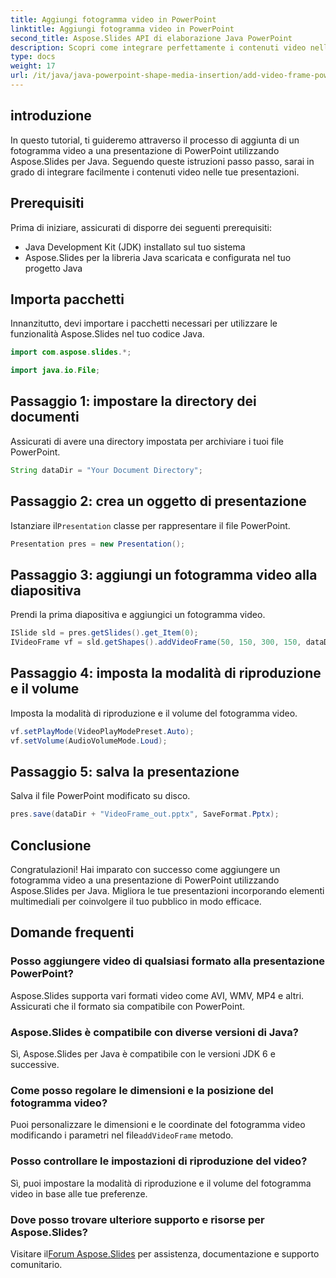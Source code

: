 ```yaml
---
title: Aggiungi fotogramma video in PowerPoint
linktitle: Aggiungi fotogramma video in PowerPoint
second_title: Aspose.Slides API di elaborazione Java PowerPoint
description: Scopri come integrare perfettamente i contenuti video nelle presentazioni PowerPoint utilizzando Aspose.Slides per Java. Le tue slide con elementi multimediali per coinvolgere il tuo pubblico.
type: docs
weight: 17
url: /it/java/java-powerpoint-shape-media-insertion/add-video-frame-powerpoint/
---
```

## introduzione
In questo tutorial, ti guideremo attraverso il processo di aggiunta di un fotogramma video a una presentazione di PowerPoint utilizzando Aspose.Slides per Java. Seguendo queste istruzioni passo passo, sarai in grado di integrare facilmente i contenuti video nelle tue presentazioni.
## Prerequisiti
Prima di iniziare, assicurati di disporre dei seguenti prerequisiti:
- Java Development Kit (JDK) installato sul tuo sistema
- Aspose.Slides per la libreria Java scaricata e configurata nel tuo progetto Java
## Importa pacchetti
Innanzitutto, devi importare i pacchetti necessari per utilizzare le funzionalità Aspose.Slides nel tuo codice Java. 
```java
import com.aspose.slides.*;

import java.io.File;
```
## Passaggio 1: impostare la directory dei documenti
Assicurati di avere una directory impostata per archiviare i tuoi file PowerPoint.
```java
String dataDir = "Your Document Directory";
```
## Passaggio 2: crea un oggetto di presentazione
 Istanziare il`Presentation` classe per rappresentare il file PowerPoint.
```java
Presentation pres = new Presentation();
```
## Passaggio 3: aggiungi un fotogramma video alla diapositiva
Prendi la prima diapositiva e aggiungici un fotogramma video.
```java
ISlide sld = pres.getSlides().get_Item(0);
IVideoFrame vf = sld.getShapes().addVideoFrame(50, 150, 300, 150, dataDir + "video1.avi");
```
## Passaggio 4: imposta la modalità di riproduzione e il volume
Imposta la modalità di riproduzione e il volume del fotogramma video.
```java
vf.setPlayMode(VideoPlayModePreset.Auto);
vf.setVolume(AudioVolumeMode.Loud);
```
## Passaggio 5: salva la presentazione
Salva il file PowerPoint modificato su disco.
```java
pres.save(dataDir + "VideoFrame_out.pptx", SaveFormat.Pptx);
```
## Conclusione
Congratulazioni! Hai imparato con successo come aggiungere un fotogramma video a una presentazione di PowerPoint utilizzando Aspose.Slides per Java. Migliora le tue presentazioni incorporando elementi multimediali per coinvolgere il tuo pubblico in modo efficace.
## Domande frequenti
### Posso aggiungere video di qualsiasi formato alla presentazione PowerPoint?
Aspose.Slides supporta vari formati video come AVI, WMV, MP4 e altri. Assicurati che il formato sia compatibile con PowerPoint.
### Aspose.Slides è compatibile con diverse versioni di Java?
Sì, Aspose.Slides per Java è compatibile con le versioni JDK 6 e successive.
### Come posso regolare le dimensioni e la posizione del fotogramma video?
 Puoi personalizzare le dimensioni e le coordinate del fotogramma video modificando i parametri nel file`addVideoFrame` metodo.
### Posso controllare le impostazioni di riproduzione del video?
Sì, puoi impostare la modalità di riproduzione e il volume del fotogramma video in base alle tue preferenze.
### Dove posso trovare ulteriore supporto e risorse per Aspose.Slides?
 Visitare il[Forum Aspose.Slides](https://forum.aspose.com/c/slides/11) per assistenza, documentazione e supporto comunitario.